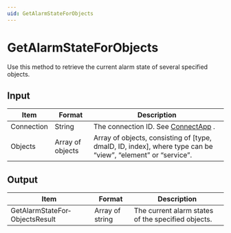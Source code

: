 ```yaml
---
uid: GetAlarmStateForObjects
---
```


# GetAlarmStateForObjects

Use this method to retrieve the current alarm state of several specified objects.

## Input

| Item       | Format           | Description                                                                                                   |
|------------|------------------|---------------------------------------------------------------------------------------------------------------|
| Connection | String           | The connection ID. See [ConnectApp](xref:ConnectApp) .                                                          |
| Objects    | Array of objects | Array of objects, consisting of \[type, dmaID, ID, index\], where type can be “view”, “element” or “service”. |

## Output

| Item                           | Format          | Description                                        |
|--------------------------------|-----------------|----------------------------------------------------|
| GetAlarmStateFor­ObjectsResult | Array of string | The current alarm states of the specified objects. |

